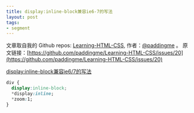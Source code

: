 ```yaml
---
title: display:inline-block兼容ie6-7的写法
layout: post
tags:
- segment
---
```



 文章取自我的 Github  repos: [Learning-HTML-CSS](https://github.com/paddingme/Learning-HTML-CSS), 作者：[@paddingme](http://padding.me/about.html) 。
原文链接：[https://github.com/paddingme/Learning-HTML-CSS/issues/20](https://github.com/paddingme/Learning-HTML-CSS/issues/20)

[display:inline-block兼容ie6/7的写法](http://www.phpvar.com/archives/2211.html)

```css
div {
  display:inline-block;
  *display:inline; 
  *zoom:1;
} 

```